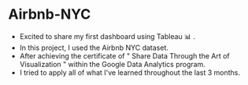 # Airbnb-NYC
- Excited to share my first dashboard using Tableau 📊 .
- In this project, I used the Airbnb NYC dataset.
- After achieving the certificate of " Share Data Through the Art of Visualization " within the Google Data Analytics program.
- I tried to apply all of what I've learned throughout the last 3 months.
